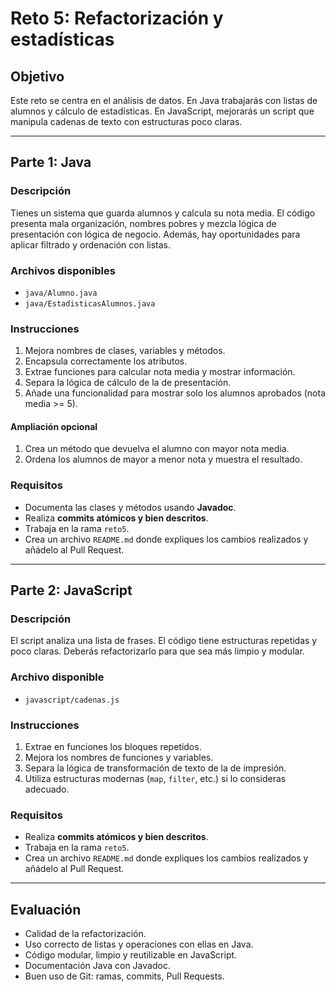 # Reto 5: Refactorización y estadísticas

## Objetivo

Este reto se centra en el análisis de datos. En Java trabajarás con listas de alumnos y cálculo de estadísticas. En JavaScript, mejorarás un script que manipula cadenas de texto con estructuras poco claras.

---

## Parte 1: Java

### Descripción

Tienes un sistema que guarda alumnos y calcula su nota media. El código presenta mala organización, nombres pobres y mezcla lógica de presentación con lógica de negocio. Además, hay oportunidades para aplicar filtrado y ordenación con listas.

### Archivos disponibles

- `java/Alumno.java`
- `java/EstadisticasAlumnos.java`

### Instrucciones

1. Mejora nombres de clases, variables y métodos.
2. Encapsula correctamente los atributos.
3. Extrae funciones para calcular nota media y mostrar información.
4. Separa la lógica de cálculo de la de presentación.
5. Añade una funcionalidad para mostrar solo los alumnos aprobados (nota media >= 5).

#### Ampliación opcional

1. Crea un método que devuelva el alumno con mayor nota media.
2. Ordena los alumnos de mayor a menor nota y muestra el resultado.

### Requisitos

- Documenta las clases y métodos usando **Javadoc**.
- Realiza **commits atómicos y bien descritos**.
- Trabaja en la rama `reto5`.
- Crea un archivo `README.md` donde expliques los cambios realizados y añádelo al Pull Request.

---

## Parte 2: JavaScript

### Descripción

El script analiza una lista de frases. El código tiene estructuras repetidas y poco claras. Deberás refactorizarlo para que sea más limpio y modular.

### Archivo disponible

- `javascript/cadenas.js`

### Instrucciones

1. Extrae en funciones los bloques repetidos.
2. Mejora los nombres de funciones y variables.
3. Separa la lógica de transformación de texto de la de impresión.
4. Utiliza estructuras modernas (`map`, `filter`, etc.) si lo consideras adecuado.

### Requisitos

- Realiza **commits atómicos y bien descritos**.
- Trabaja en la rama `reto5`.
- Crea un archivo `README.md` donde expliques los cambios realizados y añádelo al Pull Request.

---

## Evaluación

- Calidad de la refactorización.
- Uso correcto de listas y operaciones con ellas en Java.
- Código modular, limpio y reutilizable en JavaScript.
- Documentación Java con Javadoc.
- Buen uso de Git: ramas, commits, Pull Requests.
